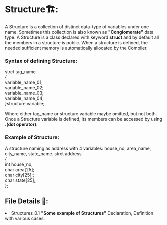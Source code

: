 # Structure🏗️:
A Structure is a collection of distinct data-type of variables under one name. Sometimes this collection is also known as
 <b>"Conglomerate"</b> data type. A Structure is a class declared with keyword <b>struct</b> and by default all the members in a structure
 is public. When a structure is defined, the needed sufficient memory is automatically allocated by the Compiler.
<h3>Syntax of defining Structure:</h3>
strct tag_name
</br>{
</br>variable_name_01;
</br>variable_name_02;
</br>variable_name_03;
</br>variable_name_04;
<br/>}structure variable;
<br/>
<br/>Where either tag_name or structure variable maybe omitted, but not both. Once a Structure variable is defined, its members can be accessed by using <b>.(dot operator)</b>. 

<h3>Example of Structure:</h3>
A structure naming as address with 4 variables: house_no, area_name, city_name, state_name. 
strct address
</br>{
</br>int house_no;
</br>char area[25];
</br>char city[25];;
</br>char state[25];;
<br/>};

## File Details 📂:
<li> Structures_0.1 <b>"Some example of Structures"</b> Declaration, Definition with various cases.</li>
